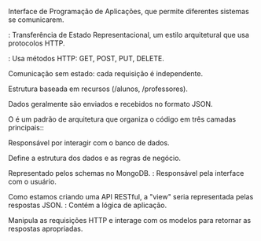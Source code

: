  Interface de Programação de Aplicações, que permite diferentes sistemas se comunicarem.
 
: Transferência de Estado Representacional, um estilo arquitetural que usa protocolos HTTP.

:
Usa métodos HTTP: GET, POST, PUT, DELETE.

Comunicação sem estado: cada requisição é independente.

Estrutura baseada em recursos (/alunos, /professores).

Dados geralmente são enviados e recebidos no formato JSON.

O é um padrão de arquitetura que organiza o código em três camadas principais::

Responsável por interagir com o banco de dados.

Define a estrutura dos dados e as regras de negócio.

Representado pelos schemas no MongoDB.
:
Responsável pela interface com o usuário.

Como estamos criando uma API RESTful, a "view" seria representada pelas respostas JSON.
:
Contém a lógica de aplicação.

Manipula as requisições HTTP e interage com os modelos para retornar as respostas apropriadas.
